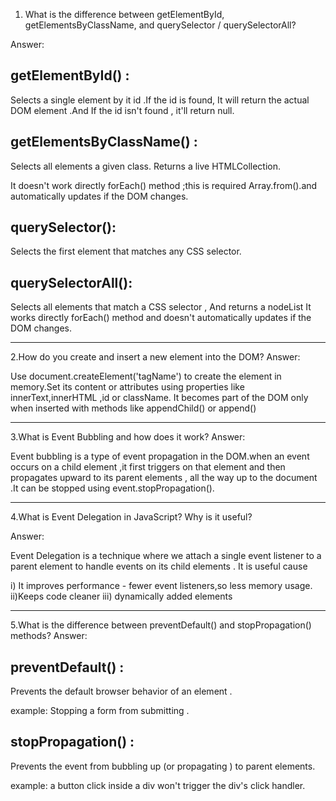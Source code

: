 1. What is the difference between getElementById, getElementsByClassName, and querySelector / querySelectorAll?

Answer:

## getElementById() :

Selects a single element by it id .If the id is found, It will return the actual DOM element
.And If the id isn't found , it'll return null.

## getElementsByClassName() :

Selects all elements a given class. Returns a live HTMLCollection.

It doesn't work directly forEach() method ;this is required Array.from().and automatically updates if the DOM changes.

## querySelector():

Selects the first element that matches any CSS selector.

## querySelectorAll():

Selects all elements that match a CSS selector , And returns a nodeList
It works directly forEach() method and doesn't automatically updates if the DOM changes.

---

2.How do you create and insert a new element into the DOM?
Answer:

Use document.createElement('tagName') to create the element in memory.Set its content or attributes using properties like innerText,innerHTML ,id or className. It becomes part of the DOM only when inserted with methods like appendChild() or append()

---

3.What is Event Bubbling and how does it work?
Answer:

Event bubbling is a type of event propagation in the DOM.when an event occurs on a child element ,it first triggers on that element and then propagates upward to its parent elements , all the way up to the document .It can be stopped using event.stopPropagation().

---

4.What is Event Delegation in JavaScript? Why is it useful?

Answer:

Event Delegation is a technique where we attach a single event listener to a parent element to handle events on its child elements . It is useful cause

i) It improves performance - fewer event listeners,so less memory usage.
ii)Keeps code cleaner
iii) dynamically added elements

---

5.What is the difference between preventDefault() and stopPropagation() methods?
Answer:

## preventDefault() :

Prevents the default browser behavior of an element .

example: Stopping a form from submitting .

## stopPropagation() :

Prevents the event from bubbling up (or propagating ) to parent elements.

example: a button click inside a div won't trigger the div's click handler.
